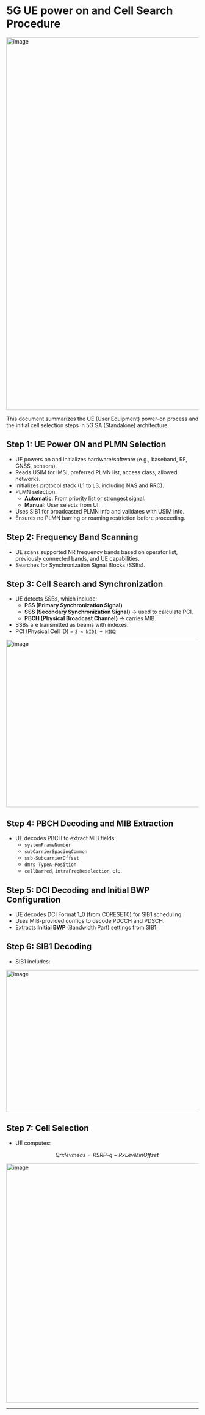 # 5G UE power on and Cell Search Procedure
<img width="688" height="973" alt="image" src="https://github.com/user-attachments/assets/e09fdede-a34e-43d8-9477-3bc349bd814c" />

This document summarizes the UE (User Equipment) power-on process and the initial cell selection steps in 5G SA (Standalone) architecture.

## Step 1: UE Power ON and PLMN Selection
- UE powers on and initializes hardware/software (e.g., baseband, RF, GNSS, sensors).
- Reads USIM for IMSI, preferred PLMN list, access class, allowed networks.
- Initializes protocol stack (L1 to L3, including NAS and RRC).
- PLMN selection:
  - **Automatic**: From priority list or strongest signal.
  - **Manual**: User selects from UI.
- Uses SIB1 for broadcasted PLMN info and validates with USIM info.
- Ensures no PLMN barring or roaming restriction before proceeding.

## Step 2: Frequency Band Scanning
- UE scans supported NR frequency bands based on operator list, previously connected bands, and UE capabilities.
- Searches for Synchronization Signal Blocks (SSBs).

## Step 3: Cell Search and Synchronization
- UE detects SSBs, which include:
  - **PSS (Primary Synchronization Signal)**
  - **SSS (Secondary Synchronization Signal)** → used to calculate PCI.
  - **PBCH (Physical Broadcast Channel)** → carries MIB.
- SSBs are transmitted as beams with indexes.
- PCI (Physical Cell ID) = `3 × NID1 + NID2`
<img width="953" height="437" alt="image" src="https://github.com/user-attachments/assets/96267d68-8fed-4af7-be30-c3f76de6e715" />

## Step 4: PBCH Decoding and MIB Extraction
- UE decodes PBCH to extract MIB fields:
  - `systemFrameNumber`
  - `subCarrierSpacingCommon`
  - `ssb-SubcarrierOffset`
  - `dmrs-TypeA-Position`
  - `cellBarred`, `intraFreqReselection`, etc.

## Step 5: DCI Decoding and Initial BWP Configuration
- UE decodes DCI Format 1_0 (from CORESET0) for SIB1 scheduling.
- Uses MIB-provided configs to decode PDCCH and PDSCH.
- Extracts **Initial BWP** (Bandwidth Part) settings from SIB1.
  
## Step 6: SIB1 Decoding
- SIB1 includes:
 <img width="941" height="371" alt="image" src="https://github.com/user-attachments/assets/3cfa4952-5ae5-4af3-af67-82c9d293f1af" />


## Step 7: Cell Selection
- UE computes:
  ```math
  Qrxlevmeas = RSRP – q-RxLevMinOffset
<img width="956" height="625" alt="image" src="https://github.com/user-attachments/assets/db0d6361-3dda-4931-b4ac-a3788f693eb4" />


---



